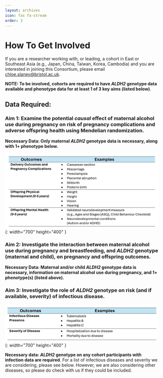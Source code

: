 ```yaml
---
layout: archives
icon: fas fa-stream
order: 3
---
```


# How To Get Involved
If you are a researcher working with, or leading, a cohort in East or Southeast Asia (e.g., Japan, China, Taiwan, Korea, Cambodia) and you are interested in joining this Consortium, please email chloe.slaney@bristol.ac.uk. 

**NOTE: To be involved, cohorts are required to have *ALDH2* genotype data available and phenotype data for at least 1 of 3 key aims (listed below)**. 

## Data Required:
### Aim 1: Examine the potential *causal* effect of maternal alcohol use during pregnancy on risk of pregnancy complications and adverse offspring health using Mendelian randomization. 

**Necessary Data: Only maternal *ALDH2* genotype data is necessary, along with 1+ phenotype below.** 

![Desktop View](/assets/Aim1_List.png){: width="700" height="400" }

### Aim 2: Investigate the interaction between maternal alcohol use during pregnancy and breastfeeding, and *ALDH2* genotype (maternal and child), on pregnancy and offspring outcomes. 

**Necessary Data: Maternal and/or child *ALDH2* genotype data is necessary, information on maternal alcohol use during pregnancy, and 1+ phenotype(s) (listed above).** 

### Aim 3: Investigate the role of *ALDH2* genotype on risk (and if available, severity) of infectious disease. 

![Desktop View](/assets/Aim3_List.png){: width="700" height="400" }

**Necessary data: *ALDH2* genotype on any cohort participants with infection data are required**. For a list of infectious diseases and severity we are considering, please see below. However, we are also considering other diseases, so please do check with us if they could be included.
